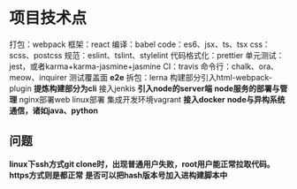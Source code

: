 # 项目技术点

打包：webpack
框架：react
编译：babel
code：es6、jsx、ts、tsx
css：scss、postcss
规范：eslint、tslint、stylelint
代码格式化：prettier
单元测试：jest，或者karma+karma-jasmine+jasmine
CI：travis
命令行：chalk、ora、meow、inquirer
测试覆盖面
**e2e**
拆包：lerna
构建部分引入html-webpack-plugin
**提炼构建部分为cli**
接入jenkis
**引入node的server端**
**node服务的部署与管理**
nginx部署web
linux部署
集成开发环境vagrant
**接入docker**
**node与异构系统通信，诸如java、python**

## 问题

**linux下ssh方式git clone时，出现普通用户失败，root用户能正常拉取代码。https方式则是都正常**
**是否可以把hash版本号加入进构建脚本中**